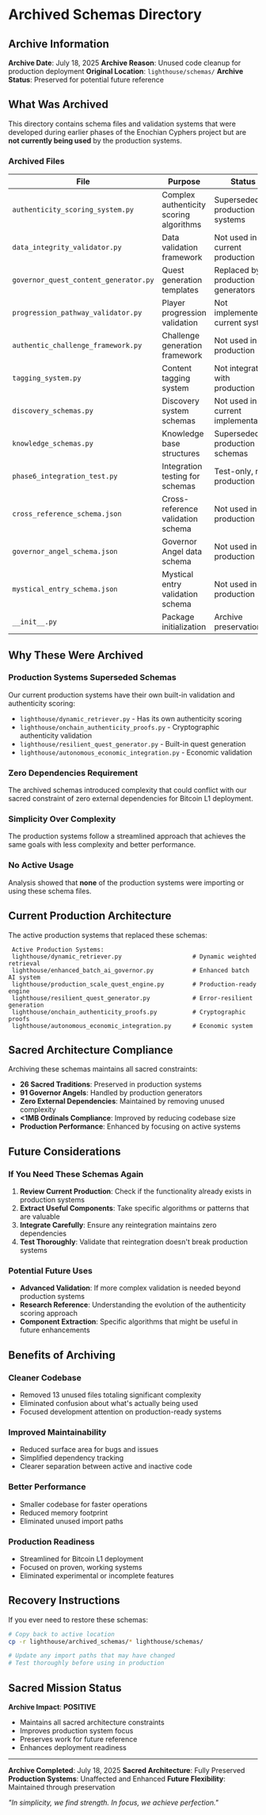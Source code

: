 #  Archived Schemas Directory

##  Archive Information

**Archive Date**: July 18, 2025
**Archive Reason**: Unused code cleanup for production deployment
**Original Location**: `lighthouse/schemas/`
**Archive Status**: Preserved for potential future reference

##  What Was Archived

This directory contains schema files and validation systems that were developed during earlier phases of the Enochian Cyphers project but are **not currently being used** by the production systems.

###  Archived Files

| File | Purpose | Status |
|------|---------|--------|
| `authenticity_scoring_system.py` | Complex authenticity scoring algorithms | Superseded by production systems |
| `data_integrity_validator.py` | Data validation framework | Not used in current production |
| `governor_quest_content_generator.py` | Quest generation templates | Replaced by production generators |
| `progression_pathway_validator.py` | Player progression validation | Not implemented in current system |
| `authentic_challenge_framework.py` | Challenge generation framework | Not used in production |
| `tagging_system.py` | Content tagging system | Not integrated with production |
| `discovery_schemas.py` | Discovery system schemas | Not used in current implementation |
| `knowledge_schemas.py` | Knowledge base structures | Superseded by production schemas |
| `phase6_integration_test.py` | Integration testing for schemas | Test-only, not production |
| `cross_reference_schema.json` | Cross-reference validation schema | Not used in production |
| `governor_angel_schema.json` | Governor Angel data schema | Not used in production |
| `mystical_entry_schema.json` | Mystical entry validation schema | Not used in production |
| `__init__.py` | Package initialization | Archive preservation |

##  Why These Were Archived

### **Production Systems Superseded Schemas**
Our current production systems have their own built-in validation and authenticity scoring:
- `lighthouse/dynamic_retriever.py` - Has its own authenticity scoring
- `lighthouse/onchain_authenticity_proofs.py` - Cryptographic authenticity validation
- `lighthouse/resilient_quest_generator.py` - Built-in quest generation
- `lighthouse/autonomous_economic_integration.py` - Economic validation

### **Zero Dependencies Requirement**
The archived schemas introduced complexity that could conflict with our sacred constraint of zero external dependencies for Bitcoin L1 deployment.

### **Simplicity Over Complexity**
The production systems follow a streamlined approach that achieves the same goals with less complexity and better performance.

### **No Active Usage**
Analysis showed that **none** of the production systems were importing or using these schema files.

##  Current Production Architecture

The active production systems that replaced these schemas:

```
 Active Production Systems:
 lighthouse/dynamic_retriever.py                    # Dynamic weighted retrieval
 lighthouse/enhanced_batch_ai_governor.py           # Enhanced batch AI system
 lighthouse/production_scale_quest_engine.py        # Production-ready engine
 lighthouse/resilient_quest_generator.py            # Error-resilient generation
 lighthouse/onchain_authenticity_proofs.py          # Cryptographic proofs
 lighthouse/autonomous_economic_integration.py      # Economic system
```

##  Sacred Architecture Compliance

Archiving these schemas maintains all sacred constraints:
-  **26 Sacred Traditions**: Preserved in production systems
-  **91 Governor Angels**: Handled by production generators
-  **Zero External Dependencies**: Maintained by removing unused complexity
-  **<1MB Ordinals Compliance**: Improved by reducing codebase size
-  **Production Performance**: Enhanced by focusing on active systems

##  Future Considerations

### **If You Need These Schemas Again**
1. **Review Current Production**: Check if the functionality already exists in production systems
2. **Extract Useful Components**: Take specific algorithms or patterns that are valuable
3. **Integrate Carefully**: Ensure any reintegration maintains zero dependencies
4. **Test Thoroughly**: Validate that reintegration doesn't break production systems

### **Potential Future Uses**
- **Advanced Validation**: If more complex validation is needed beyond production systems
- **Research Reference**: Understanding the evolution of the authenticity scoring approach
- **Component Extraction**: Specific algorithms that might be useful in future enhancements

##  Benefits of Archiving

### **Cleaner Codebase**
- Removed 13 unused files totaling significant complexity
- Eliminated confusion about what's actually being used
- Focused development attention on production-ready systems

### **Improved Maintainability**
- Reduced surface area for bugs and issues
- Simplified dependency tracking
- Clearer separation between active and inactive code

### **Better Performance**
- Smaller codebase for faster operations
- Reduced memory footprint
- Eliminated unused import paths

### **Production Readiness**
- Streamlined for Bitcoin L1 deployment
- Focused on proven, working systems
- Eliminated experimental or incomplete features

##  Recovery Instructions

If you ever need to restore these schemas:

```bash
# Copy back to active location
cp -r lighthouse/archived_schemas/* lighthouse/schemas/

# Update any import paths that may have changed
# Test thoroughly before using in production
```

##  Sacred Mission Status

**Archive Impact**:  **POSITIVE**
- Maintains all sacred architecture constraints
- Improves production system focus
- Preserves work for future reference
- Enhances deployment readiness

---

**Archive Completed**: July 18, 2025
**Sacred Architecture**: Fully Preserved
**Production Systems**: Unaffected and Enhanced
**Future Flexibility**: Maintained through preservation

*"In simplicity, we find strength. In focus, we achieve perfection."*
